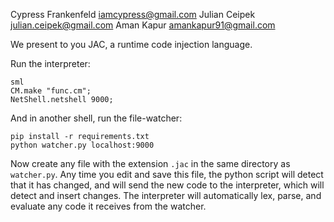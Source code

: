 Cypress Frankenfeld iamcypress@gmail.com
Julian Ceipek julian.ceipek@gmail.com
Aman Kapur amankapur91@gmail.com

We present to you JAC, a runtime code injection language. 

Run the interpreter:

    sml
    CM.make "func.cm";
    NetShell.netshell 9000;

And in another shell, run the file-watcher:

    pip install -r requirements.txt
    python watcher.py localhost:9000 

Now create any file with the extension `.jac` in the same directory as `watcher.py`.
Any time you edit and save this file, the python script will detect that it has changed, and will send the new code
to the interpreter, which will detect and insert changes. The interpreter will automatically lex, parse, and evaluate any
code it receives from the watcher.



